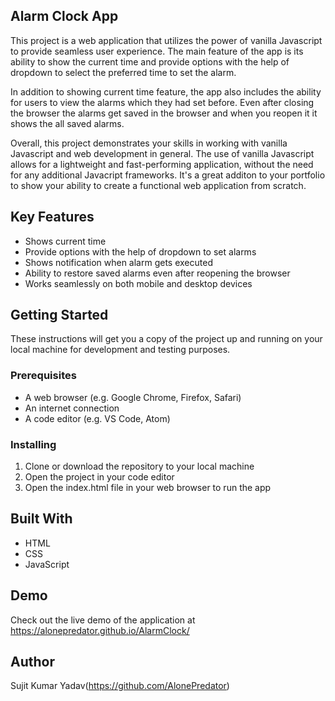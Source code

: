 ## Alarm Clock App
This project is a web application that utilizes the power of vanilla Javascript to provide seamless user experience. The main feature of the app is its ability to show the current time and provide options  with the help of dropdown to select the preferred time to set the alarm.

In addition to showing current time feature, the app also includes the ability for users to view the alarms which they had set before. Even after closing the browser the alarms get saved in the browser and when you reopen it it shows the all saved alarms.

Overall, this project demonstrates your skills in working with vanilla Javascript and web development in general. The use of vanilla Javascript allows for a lightweight and fast-performing application, without the need for any additional Javacript frameworks. It's a great additon to your portfolio to show your ability to create a functional web application from scratch.

## Key Features

- Shows current time
- Provide options with the help of dropdown to set alarms
- Shows notification when alarm gets executed
- Ability to restore saved alarms even after reopening the browser
- Works seamlessly on both mobile and desktop devices

## Getting Started

These instructions will get you a copy of the project up and running on your local machine for development and testing purposes.

### Prerequisites

- A web browser (e.g. Google Chrome, Firefox, Safari)
- An internet connection
- A code editor (e.g. VS Code, Atom)

### Installing

1. Clone or download the repository to your local machine
2. Open the project in your code editor
3. Open the index.html file in your web browser to run the app

## Built With

- HTML
- CSS
- JavaScript

## Demo

Check out the live demo of the application at https://alonepredator.github.io/AlarmClock/

## Author
Sujit Kumar Yadav(https://github.com/AlonePredator)
 
 



